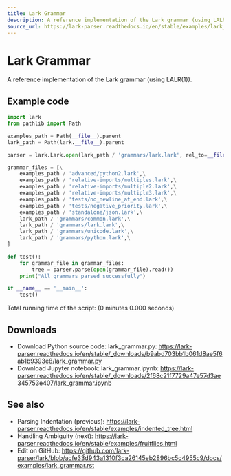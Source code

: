 ```yaml
---
title: Lark Grammar
description: A reference implementation of the Lark grammar (using LALR(1)) that parses Lark's own grammar files and validates several example grammars.
source_url: https://lark-parser.readthedocs.io/en/stable/examples/lark_grammar.html
---
```


# Lark Grammar

A reference implementation of the Lark grammar (using LALR(1)).

## Example code

```python
import lark
from pathlib import Path

examples_path = Path(__file__).parent
lark_path = Path(lark.__file__).parent

parser = lark.Lark.open(lark_path / 'grammars/lark.lark', rel_to=__file__, parser="lalr")

grammar_files = [\
    examples_path / 'advanced/python2.lark',\
    examples_path / 'relative-imports/multiples.lark',\
    examples_path / 'relative-imports/multiple2.lark',\
    examples_path / 'relative-imports/multiple3.lark',\
    examples_path / 'tests/no_newline_at_end.lark',\
    examples_path / 'tests/negative_priority.lark',\
    examples_path / 'standalone/json.lark',\
    lark_path / 'grammars/common.lark',\
    lark_path / 'grammars/lark.lark',\
    lark_path / 'grammars/unicode.lark',\
    lark_path / 'grammars/python.lark',\
]

def test():
    for grammar_file in grammar_files:
        tree = parser.parse(open(grammar_file).read())
    print("All grammars parsed successfully")

if __name__ == '__main__':
    test()

```

Total running time of the script: (0 minutes 0.000 seconds)

## Downloads

- Download Python source code: lark_grammar.py: https://lark-parser.readthedocs.io/en/stable/_downloads/b9abd703bb1b061d8ae5f6ab1b9393e8/lark_grammar.py
- Download Jupyter notebook: lark_grammar.ipynb: https://lark-parser.readthedocs.io/en/stable/_downloads/2f68c21f7729a47e57d3ae345753e407/lark_grammar.ipynb

## See also

- Parsing Indentation (previous): https://lark-parser.readthedocs.io/en/stable/examples/indented_tree.html
- Handling Ambiguity (next): https://lark-parser.readthedocs.io/en/stable/examples/fruitflies.html
- Edit on GitHub: https://github.com/lark-parser/lark/blob/acfe33d943a1310f3ca26145eb2896bc5c4955c9/docs/examples/lark_grammar.rst
